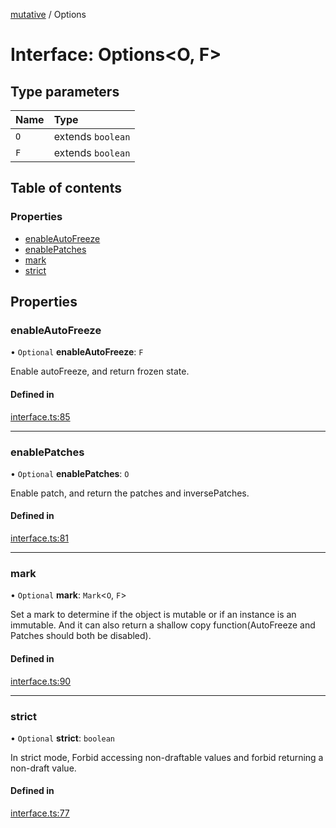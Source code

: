 [mutative](../README.md) / Options

# Interface: Options<O, F\>

## Type parameters

| Name | Type |
| :------ | :------ |
| `O` | extends `boolean` |
| `F` | extends `boolean` |

## Table of contents

### Properties

- [enableAutoFreeze](Options.md#enableautofreeze)
- [enablePatches](Options.md#enablepatches)
- [mark](Options.md#mark)
- [strict](Options.md#strict)

## Properties

### enableAutoFreeze

• `Optional` **enableAutoFreeze**: `F`

Enable autoFreeze, and return frozen state.

#### Defined in

[interface.ts:85](https://github.com/unadlib/mutative/blob/53065da/src/interface.ts#L85)

___

### enablePatches

• `Optional` **enablePatches**: `O`

Enable patch, and return the patches and inversePatches.

#### Defined in

[interface.ts:81](https://github.com/unadlib/mutative/blob/53065da/src/interface.ts#L81)

___

### mark

• `Optional` **mark**: `Mark`<`O`, `F`\>

Set a mark to determine if the object is mutable or if an instance is an immutable.
And it can also return a shallow copy function(AutoFreeze and Patches should both be disabled).

#### Defined in

[interface.ts:90](https://github.com/unadlib/mutative/blob/53065da/src/interface.ts#L90)

___

### strict

• `Optional` **strict**: `boolean`

In strict mode, Forbid accessing non-draftable values and forbid returning a non-draft value.

#### Defined in

[interface.ts:77](https://github.com/unadlib/mutative/blob/53065da/src/interface.ts#L77)
